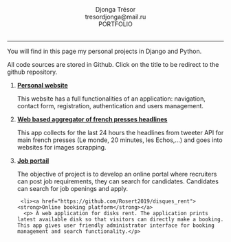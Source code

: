 <div align="center">Djonga Trésor</div>
<div align="center">tresordjonga@mail.ru</div> 
<div align="center">PORTFOLIO</div> <br />
<hr>

<p> You will find in this page my personal projects in Django and Python. </p>
<p> All code sources are stored in Github. Click on the title to be redirect to the github repository.</p>

<ol>
  <li><a href="https://rosert1984.pythonanywhere.com"><strong>Personal website</strong></a>
      <p> This website has a full functionalities of an application: navigation, contact form, registration, authentication and users management.</p>
  </li>
   <li><a href="https://github.com/Rosert2019/Agregator_headlines"><strong>Web based aggregator of french presses headlines</strong></a>
      <p>This app collects for the last 24 hours the headlines from tweeter API for main french presses (Le monde, 20 minutes, les Echos,...) and goes into websites for images scrapping.</p>
  </li>
     <li><a href="https://github.com/Rosert2019/jobs_portail"><strong>Job portail</strong></a>
       <p>  The objective of project is to develop an online portal where recruiters can post job requirements, they can search for candidates. Candidates can search for job openings and apply. </p>
  </li>
  
     <li><a href="https://github.com/Rosert2019/disques_rent"><strong>Online booking platform</strong></a>
      <p> A web application for disks rent. The application prints latest available disk so that visitors can directly make a booking. This app gives user friendly administrator interface for booking management and search functionality.</p>
  </li>
</ol>

